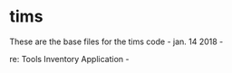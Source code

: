 # tims
These are the base files for the tims code -
jan. 14 2018 - 

re: Tools Inventory Application - 
